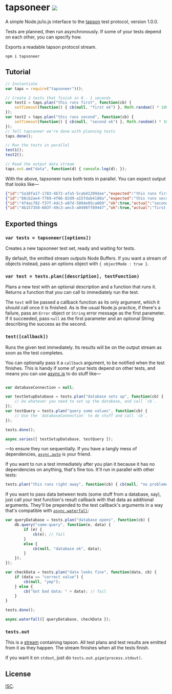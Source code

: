 # tapsoneer [![](https://img.shields.io/npm/v/tapsoneer.svg?style=flat-square)][1]

A simple Node.js/io.js interface to the [tapson][2] test protocol, version
1.0.0.

Tests are planned, then run asynchronously.  If some of your tests depend on
each other, you can specify how.

Exports a readable tapson protocol stream.

    npm i tapsoneer

## Tutorial

```js
// Instantiate
var taps = require("tapsoneer")();

// Create 2 tests that finish in 0 - 1 seconds
var test1 = taps.plan("this runs first", function(cb) {
    setTimeout(function() { cb(null, "first ok") }, Math.random() * 1000);
});
var test2 = taps.plan("this runs second", function(cb) {
    setTimeout(function() { cb(null, "second ok") }, Math.random() * 1000);
});
// Tell tapsoneer we're done with planning tests
taps.done();

// Run the tests in parallel
test1();
test2();

// Read the output data stream
taps.out.on("data", function(d) { console.log(d); });
```

With the above, tapsoneer runs both tests in parallel.  You can expect output that
looks like—

```json
{"id":"5a10fa17-1783-4b72-afa5-5cab41209dae","expected":"this runs first"}
{"id":"68cb2ae4-f769-4f86-82d9-a15fdab4180a","expected":"this runs second"}
{"id":"4f4ac792-f37f-4dc3-a97d-5004e05ca669","ok":true,"actual":"second ok"}
{"id":"4b157358-603f-49c3-aec5-a0498ff89447","ok":true,"actual":"first ok"}
```

## Exported things

### `var tests = tapsoneer([options])`

Creates a new tapsoneer test set, ready and waiting for tests.

By default, the emitted stream outputs Node Buffers.  If you want a stream of
objects instead, pass an options object with `{ objectMode : true }`.

### `var test = tests.plan([description], testFunction)`

Plans a new test with an optional description and a function that runs it.
Returns a function that you can call to immediately run the test.

The `test` will be passed a callback function as its only argument, which it
should call once it is finished.  As is the usual Node.js practice, if there's
a failure, pass an `Error` object or `String` error message as the first
parameter.  If it succeeded, pass `null` as the first parameter and an optional
String describing the success as the second.

### `test([callback])`

Runs the given test immediately.  Its results will be on the output stream as
soon as the test completes.

You can optionally pass it a `callback` argument, to be notified when the test
finishes.  This is handy if some of your tests depend on other tests, and means
you can use [async.js][3] to do stuff like—

```js

var databaseConnection = null;

var testSetupDatabase = tests.plan("database sets up", function(cb) {
    // Do whatever you need to set up the database, and call `cb`.
});
var testQuery = tests.plan("query some values", function(cb) {
    // Use the `databaseConnection` to do stuff and call `cb`.
});

tests.done();

async.series([ testSetupDatabase, testQuery ]);
```

—to ensure they run sequentially.  If you have a tangly mess of dependencies,
[`async.auto`][4] is your friend.

If you want to run a test immediately after you plan it because it has no
dependencies on anything, that's fine too.  It'll run in parallel with other
tests:

```js
tests.plan("this runs right away", function(cb) { cb(null, "no problemo") })();
```

If you want to pass data between tests (some stuff from a database, say), just
call your test function's result callback with that data as additional
arguments.  They'll be prepended to the test callback's arguments in a way
that's compatible with [`async.waterfall`][5]:

```js
var queryDatabase = tests.plan("database opens", function(cb) {
    db.query("some-query", function(e, data) {
        if (e) {
            cb(e); // fail
        }
        else {
            cb(null, "database ok", data);
        }
    });
});

var checkData = tests.plan("data looks fine", function(data, cb) {
    if (data == "correct value") {
        cb(null, "yep");
    } else {
        cb("Got bad data: " + data); // fail
    }
}

tests.done();

async.waterfall([ queryDatabase, checkData ]);
```

### `tests.out`

This is a [stream][6] containing tapson.  All test plans and test results are
emitted from it as they happen.  The stream finishes when all the tests finish.

If you want it on `stdout`, just do `tests.out.pipe(process.stdout)`.

## License

[ISC][7].

[1]: https://www.npmjs.com/package/tapsoneer
[2]: https://github.com/anko/tapson
[3]: https://github.com/caolan/async
[4]: https://github.com/caolan/async#auto
[5]: https://github.com/caolan/async#waterfalltasks-callback
[6]: http://nodejs.org/api/stream.html
[7]: LICENSE
